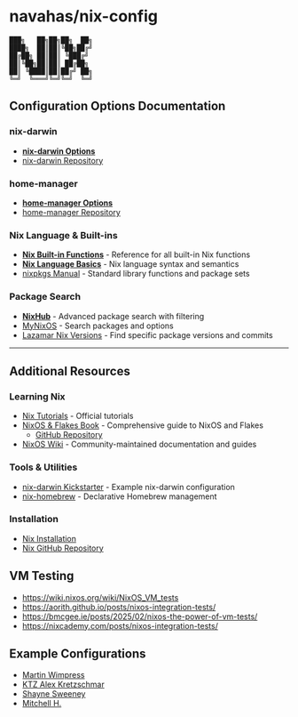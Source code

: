 # navahas/nix-config

```
███╗   ██╗██╗██╗  ██╗
████╗  ██║██║╚██╗██╔╝
██╔██╗ ██║██║ ╚███╔╝
██║╚██╗██║██║ ██╔██╗
██║ ╚████║██║██╔╝ ██╗
╚═╝  ╚═══╝╚═╝╚═╝  ╚═╝
```

## Configuration Options Documentation

### nix-darwin
- **[nix-darwin Options](https://nix-darwin.github.io/nix-darwin/manual/index.html)**
- [nix-darwin Repository](https://github.com/nix-darwin/nix-darwin)

### home-manager
- **[home-manager Options](https://nix-community.github.io/home-manager/options.xhtml)**
- [home-manager Repository](https://github.com/nix-community/home-manager)

### Nix Language & Built-ins
- **[Nix Built-in Functions](https://nix.dev/manual/nix/2.32/language/builtins)** - Reference for all built-in Nix functions
- **[Nix Language Basics](https://nix.dev/manual/nix/2.32/language/)** - Nix language syntax and semantics
- [nixpkgs Manual](https://nixos.org/manual/nixpkgs/stable/) - Standard library functions and package sets

### Package Search
- **[NixHub](https://www.nixhub.io/)** - Advanced package search with filtering
- [MyNixOS](https://mynixos.com/) - Search packages and options
- [Lazamar Nix Versions](https://lazamar.co.uk/nix-versions/) - Find specific package versions and commits

---

## Additional Resources

### Learning Nix
- [Nix Tutorials](https://nix.dev/tutorials) - Official tutorials
- [NixOS & Flakes Book](https://nixos-and-flakes.thiscute.world/) - Comprehensive guide to NixOS and Flakes
  - [GitHub Repository](https://github.com/ryan4yin/nixos-and-flakes-book)
- [NixOS Wiki](https://nixos.wiki/) - Community-maintained documentation and guides

### Tools & Utilities
- [nix-darwin Kickstarter](https://github.com/ryan4yin/nix-darwin-kickstarter) - Example nix-darwin configuration
- [nix-homebrew](https://github.com/zhaofengli/nix-homebrew) - Declarative Homebrew management

### Installation
- [Nix Installation](https://nixos.org/download/#download-nix)
- [Nix GitHub Repository](https://github.com/NixOS/nix)

## VM Testing
- https://wiki.nixos.org/wiki/NixOS_VM_tests
- https://aorith.github.io/posts/nixos-integration-tests/
- https://bmcgee.ie/posts/2025/02/nixos-the-power-of-vm-tests/
- https://nixcademy.com/posts/nixos-integration-tests/

## Example Configurations

- [Martin Wimpress](https://github.com/wimpysworld/nix-config)
- [KTZ Alex Kretzschmar](https://github.com/ironicbadger/nix-config)
- [Shayne Sweeney](https://github.com/shayne/nixos-config)
- [Mitchell H.](https://github.com/mitchellh/nixos-config)

